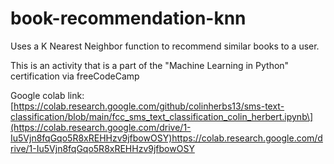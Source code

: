 # book-recommendation-knn
Uses a K Nearest Neighbor function to recommend similar books to a user. 

This is an activity that is a part of the "Machine Learning in Python" certification via freeCodeCamp

Google colab link: [https://colab.research.google.com/github/colinherbs13/sms-text-classification/blob/main/fcc_sms_text_classification_colin_herbert.ipynb\](https://colab.research.google.com/drive/1-Iu5Vjn8fqGqo5R8xREHHzv9jfbowOSY)https://colab.research.google.com/drive/1-Iu5Vjn8fqGqo5R8xREHHzv9jfbowOSY
